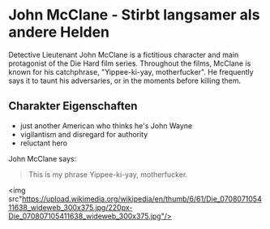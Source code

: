 # John McClane \- Stirbt langsamer als andere Helden

Detective Lieutenant John McClane is a fictitious character and main protagonist of the Die Hard film series\. 
Throughout the films, McClane is known for his catchphrase, "Yippee\-ki\-yay, motherfucker"\. He frequently says it to taunt his adversaries, or in the moments before killing them\. 

## Charakter Eigenschaften
* just another American who thinks he's John Wayne
* vigilantism and disregard for authority
* reluctant hero

John McClane says:
> This is my phrase
> Yippee-ki-yay, motherfucker.

<img src"https://upload.wikimedia.org/wikipedia/en/thumb/6/61/Die_070807105411638_wideweb_300x375.jpg/220px-Die_070807105411638_wideweb_300x375.jpg"/>